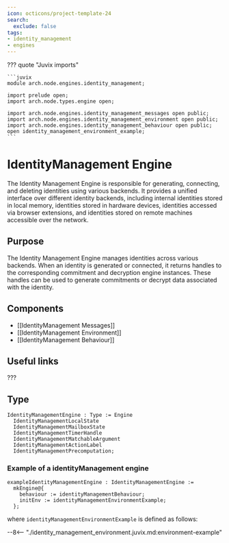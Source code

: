 ```yaml
---
icon: octicons/project-template-24
search:
  exclude: false
tags:
- identity_management
- engines
---
```


??? quote "Juvix imports"

    ```juvix
    module arch.node.engines.identity_management;

    import prelude open;
    import arch.node.types.engine open;

    import arch.node.engines.identity_management_messages open public;
    import arch.node.engines.identity_management_environment open public;
    import arch.node.engines.identity_management_behaviour open public;
    open identity_management_environment_example;
    ```

# IdentityManagement Engine

The Identity Management Engine is responsible for generating, connecting, and deleting identities using various backends. It provides a unified interface over different identity backends, including internal identities stored in local memory, identities stored in hardware devices, identities accessed via browser extensions, and identities stored on remote machines accessible over the network.

## Purpose

The Identity Management Engine manages identities across various backends. When an identity is generated or connected, it returns handles to the corresponding commitment and decryption engine instances. These handles can be used to generate commitments or decrypt data associated with the identity.

## Components

- [[IdentityManagement Messages]]
- [[IdentityManagement Environment]]
- [[IdentityManagement Behaviour]]

## Useful links

???

## Type

<!-- --8<-- [start:IdentityManagementEngine] -->
```juvix
IdentityManagementEngine : Type := Engine
  IdentityManagementLocalState
  IdentityManagementMailboxState
  IdentityManagementTimerHandle
  IdentityManagementMatchableArgument
  IdentityManagementActionLabel
  IdentityManagementPrecomputation;
```
<!-- --8<-- [end:IdentityManagementEngine] -->

### Example of a identityManagement engine

```juvix extract-module-statements
exampleIdentityManagementEngine : IdentityManagementEngine :=
  mkEngine@{
    behaviour := identityManagementBehaviour;
    initEnv := identityManagementEnvironmentExample;
  };
```

where `identityManagementEnvironmentExample` is defined as follows:

--8<-- "./identity_management_environment.juvix.md:environment-example"

